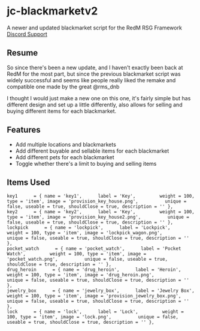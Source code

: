 # jc-blackmarketv2
A newer and updated blackmarket script for the RedM RSG Framework
[Discord Support](https://discord.gg/uFVYG6UJaM)

## Resume ##
So since there's been a new update, and I haven't exactly been back at RedM for the most part, but since the previous blackmarket script was widely successful and seems like people really liked the remake and compatible one made by the great @rms_dnb 

I thought I would just make a new one on this one, it's fairly simple but has different design and set up a little differently, also allows for selling and buying different items for each blackmarket.

## Features ##
- Add multiple locations and blackmarkets
- Add different buyable and sellable items for each blackmarket
- Add different pets for each blackmarket
- Toggle whether there's a limit to buying and selling items

## Items Used ##
```
key1      = { name = 'key1',      label = 'Key',         weight = 100, type = 'item', image = 'provision_key_house.png',          unique = false, useable = true, shouldClose = true, description = '' },
key2      = { name = 'key2',      label = 'Key',         weight = 100, type = 'item', image = 'provision_key_house2.png',          unique = false, useable = true, shouldClose = true, description = '' },
lockpick      = { name = 'lockpick',      label = 'Lockpick',         weight = 100, type = 'item', image = 'lockpick_wagon.png',          unique = false, useable = true, shouldClose = true, description = '' },
pocket_watch      = { name = 'pocket_watch',      label = 'Pocket Watch',         weight = 100, type = 'item', image = 'pocket_watch.png',          unique = false, useable = true, shouldClose = true, description = '' },
drug_heroin      = { name = 'drug_heroin',      label = 'Heroin',         weight = 100, type = 'item', image = 'drug_heroin.png',          unique = false, useable = true, shouldClose = true, description = '' },
jewelry_box      = { name = 'jewelry_box',      label = 'Jewelry Box',         weight = 100, type = 'item', image = 'provision_jewelry_box.png',          unique = false, useable = true, shouldClose = true, description = '' },
lock      = { name = 'lock',      label = 'Lock',         weight = 100, type = 'item', image = 'lock.png',          unique = false, useable = true, shouldClose = true, description = '' },
```
